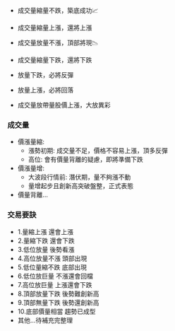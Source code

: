 - 成交量縮量不跌，築底成功📈
- 成交量縮量上漲，還將上漲
- 成交量放量不漲，頂部將現📉
- 成交量縮量下跌，還將下跌

- 放量下跌，必將反彈
- 放量上漲，必將回落

- 成交量放帶量股價上漲，大放異彩

### 成交量
- 價漲量縮:
  - 漲勢初期: 成交量不足，價格不容易上漲，頂多反彈
  - 高位: 會有價量背離的疑慮，即將準備下跌
- 價漲量增:
  - 大波段行情前: 潛伏期，量不夠漲不動
  - 量增起步且創新高突破盤整，正式表態
- 價量背離...
### 交易要訣
- 1.量縮上漲 還會上漲
- 2.量縮下跌 還會下跌
- 3.低位放量 後勢看漲
- 4.高位放量不漲 頭部出現
- 5.低位量縮不跌 底部出現
- 6.低位放巨量 不漲還會回檔
- 7.高位放巨量 上漲還會下跌
- 8.頂部放量下跌 後勢難創新高
- 9.頂部無量下跌 後勢還創新高
- 10.底部價量相當 趨勢已成型
- 其他...待補充完整理
